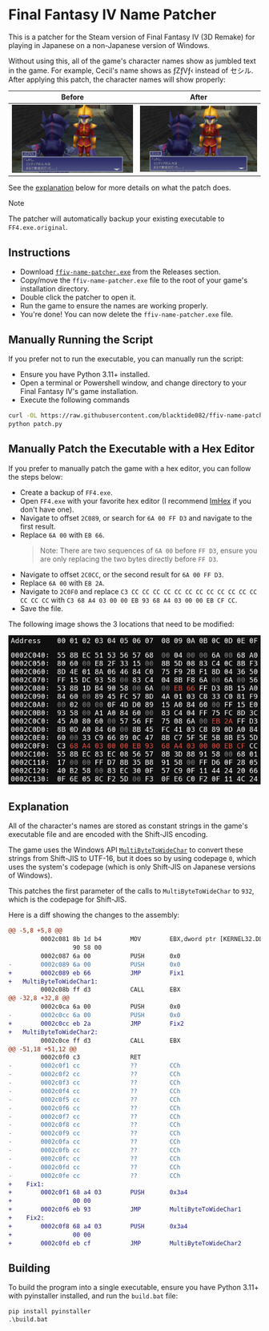 # Final Fantasy IV Name Patcher

This is a patcher for the Steam version of Final Fantasy IV (3D Remake) for playing in Japanese on a non-Japanese version of Windows.

Without using this, all of the game's character names show as jumbled text in the game. For example, Cecil's name shows as ƒZƒVƒ‹ instead of セシル. After applying this patch, the character names will show properly:

| Before                   | After                   |
| ------------------------ | ----------------------- |
| ![](./images/before.png) | ![](./images/after.png) |

See the [explanation](#explanation) below for more details on what the patch does.

> [!NOTE]
The patcher will automatically backup your existing executable to `FF4.exe.original`.

## Instructions

- Download [`ffiv-name-patcher.exe`](https://github.com/blacktide082/ffiv-name-patcher/releases/latest) from the Releases section.
- Copy/move the `ffiv-name-patcher.exe` file to the root of your game's installation directory.
- Double click the patcher to open it.
- Run the game to ensure the names are working properly.
- You're done! You can now delete the `ffiv-name-patcher.exe` file.

## Manually Running the Script

If you prefer not to run the executable, you can manually run the script:

- Ensure you have Python 3.11+ installed.
- Open a terminal or Powershell window, and change directory to your Final Fantasy IV's game installation. 
- Execute the following commands

```bash
curl -OL https://raw.githubusercontent.com/blacktide082/ffiv-name-patcher/master/patch.py
python patch.py
```

## Manually Patch the Executable with a Hex Editor

If you prefer to manually patch the game with a hex editor, you can follow the steps below:

- Create a backup of `FF4.exe`.
- Open `FF4.exe` with your favorite hex editor (I recommend [ImHex](https://github.com/WerWolv/ImHex/releases/latest) if you don't have one).
- Navigate to offset `2C089`, or search for `6A 00 FF D3` and navigate to the first result.
- Replace `6A 00` with `EB 66`.
  > Note: There are two sequences of `6A 00` before `FF D3`, ensure you are only replacing the two bytes directly before `FF D3`.
- Navigate to offset `2C0CC`, or the second result for `6A 00 FF D3`.
- Replace `6A 00` with `EB 2A`.
- Navigate to `2C0F0` and replace `C3 CC CC CC CC CC CC CC CC CC CC CC CC CC CC CC` with `C3 68 A4 03 00 00 EB 93 68 A4 03 00 00 EB CF CC`.
- Save the file.

The following image shows the 3 locations that need to be modified:

![](./images/hexedit.png)

## Explanation

All of the character's names are stored as constant strings in the game's executable file and are encoded with the Shift-JIS encoding.

The game uses the Windows API [`MultiByteToWideChar`](https://learn.microsoft.com/en-us/windows/win32/api/stringapiset/nf-stringapiset-multibytetowidechar) to convert these strings from Shift-JIS to UTF-16, but it does so by using codepage `0`, which uses the system's codepage (which is only Shift-JIS on Japanese versions of Windows).

This patches the first parameter of the calls to `MultiByteToWideChar` to `932`, which is the codepage for Shift-JIS.

Here is a diff showing the changes to the assembly:

```diff
@@ -5,8 +5,8 @@
         0002c081 8b 1d b4        MOV        EBX,dword ptr [KERNEL32.DLL::MultiByteToWideChar]
                  90 58 00
         0002c087 6a 00           PUSH       0x0
-        0002c089 6a 00           PUSH       0x0
+        0002c089 eb 66           JMP        Fix1
+   MultiByteToWideChar1:
         0002c08b ff d3           CALL       EBX
@@ -32,8 +32,8 @@
         0002c0ca 6a 00           PUSH       0x0
-        0002c0cc 6a 00           PUSH       0x0
+        0002c0cc eb 2a           JMP        Fix2
+   MultiByteToWideChar2:
         0002c0ce ff d3           CALL       EBX
@@ -51,18 +51,12 @@
         0002c0f0 c3              RET
-        0002c0f1 cc              ??         CCh
-        0002c0f2 cc              ??         CCh
-        0002c0f3 cc              ??         CCh
-        0002c0f4 cc              ??         CCh
-        0002c0f5 cc              ??         CCh
-        0002c0f6 cc              ??         CCh
-        0002c0f7 cc              ??         CCh
-        0002c0f8 cc              ??         CCh
-        0002c0f9 cc              ??         CCh
-        0002c0fa cc              ??         CCh
-        0002c0fb cc              ??         CCh
-        0002c0fc cc              ??         CCh
-        0002c0fd cc              ??         CCh
-        0002c0fe cc              ??         CCh
+    Fix1:
+        0002c0f1 68 a4 03        PUSH       0x3a4
+                 00 00
+        0002c0f6 eb 93           JMP        MultiByteToWideChar1
+    Fix2:
+        0002c0f8 68 a4 03        PUSH       0x3a4
+                 00 00
+        0002c0fd eb cf           JMP        MultiByteToWideChar2
```

## Building

To build the program into a single executable, ensure you have Python 3.11+ with pyinstaller installed, and run the `build.bat` file:

```batch
pip install pyinstaller
.\build.bat
```